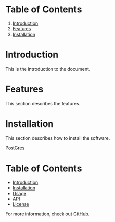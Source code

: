 # Table of Contents

1. [Introduction](#introduction)
2. [Features](#features)
3. [Installation](#installation)

# Introduction

This is the introduction to the document.

# Features

This section describes the features.

# Installation

This section describes how to install the software.

[PostGres](./postgres.md)

# Table of Contents

- [Introduction](#introduction)
- [Installation](#installation)
- [Usage](#usage)
- [API](#api)
- [License](#license)

For more information, check out [GitHub](https://github.com).
